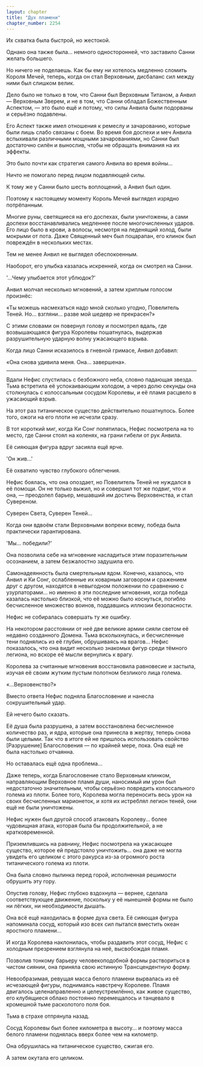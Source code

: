 ```yaml
---
layout: chapter
title: "Дух пламени"
chapter_number: 2254
---
```




Их схватка была быстрой, но жестокой.

Однако она также была... немного односторонней, что заставило Санни желать большего.

Но ничего не поделаешь. Как бы ему ни хотелось медленно сломить Короля Мечей, теперь, когда он стал Верховным, дисбаланс сил между ними был слишком велик.

Дело было не только в том, что Санни был Верховным Титаном, а Анвил — Верховным Зверем, и не в том, что Санни обладал Божественным Аспектом, — это было ещё и потому, что силы Анвила были подорваны и серьёзно подавлены.

Его Аспект также имел отношения к ремеслу и зачарованию, которые были лишь слабо связаны с боем. Во время боя доспехи и меч Анвила вспыхивали различными мощными зачарованиями, но Санни был достаточно силён и вынослив, чтобы не обращать внимания на их эффекты.

Это было почти как стратегия самого Анвила во время войны...

Ничто не помогало перед лицом подавляющей силы.

К тому же у Санни было шесть воплощений, а Анвил был один.

Поэтому к настоящему моменту Король Мечей выглядел изрядно потрёпанным.

Многие руны, светящиеся на его доспехах, были уничтожены, а сами доспехи восстанавливались медленнее после многочисленных ударов. Его лицо было в крови, а волосы, несмотря на леденящий холод, были мокрыми от пота. Даже Священный меч был поцарапан, его клинок был повреждён в нескольких местах.

Тем не менее Анвил не выглядел обеспокоенным.

Наоборот, его улыбка казалась искренней, когда он смотрел на Санни.

'...Чему улыбается этот ублюдок?'

Анвил молчал несколько мгновений, а затем хриплым голосом произнёс:

«Ты можешь насмехаться надо мной сколько угодно, Повелитель Теней. Но... взгляни... разве мой шедевр не прекрасен?»

С этими словами он повернул голову и посмотрел вдаль, где возвышающаяся фигура Королевы пошатнулась, выдержав разрушительную ударную волну ужасающего взрыва.

Когда лицо Санни исказилось в гневной гримасе, Анвил добавил:

«Она снова удивила меня. Она... завершена».

***

Вдали Нефис спустилась с безбожного неба, словно падающая звезда. Тьма встретила её успокаивающим холодом, а через долю секунды она столкнулась с колоссальным сосудом Королевы, и её пламя расцвело в ужасающий взрыв.

На этот раз титаническое существо действительно пошатнулось. Более того, ожоги на его плоти не исчезли сразу.

В тот короткий миг, когда Ки Сонг попятилась, Нефис посмотрела на то место, где Санни стоял на коленях, на грани гибели от рук Анвила.

Её сияющая фигура вдруг засияла ещё ярче.

'Он жив...'

Её охватило чувство глубокого облегчения.

Нефис боялась, что она опоздает, но Повелитель Теней не нуждался в её помощи. Он не только выжил, но и совершил тот же подвиг, что и она, — преодолел барьер, мешавший им достичь Верховенства, и стал Сувереном.

Суверен Света, Суверен Теней...

Когда они вдвоём стали Верховными вопреки всему, победа была практически гарантирована.

'Мы... победили?'

Она позволила себе на мгновение насладиться этим поразительным осознанием, а затем безжалостно задушила его.

Самонадеянность была смертельным ядом. Конечно, казалось, что Анвил и Ки Сонг, ослабленные их коварным заговором и сражением друг с другом, находятся в невыгодном положении по сравнению с узурпаторами... но именно в эти последние мгновения, когда победа казалась настолько близкой, что её можно было коснуться, погибло бесчисленное множество воинов, поддавшись иллюзии безопасности.

Нефис не собиралась совершать ту же ошибку.

На некотором расстоянии от неё две великие армии сияли светом её недавно созданного Домена. Тьма всколыхнулась, и бесчисленные тени поднялись из её глубин, обрушиваясь на врагов... Нефис показалось, что она видит несколько знакомых фигур среди тёмного легиона, но вскоре её мысли вернулись к врагу.

Королева за считанные мгновения восстановила равновесие и застыла, изучая её своим жутким пустым полотном безликого лица голема.

«...Верховенство?»

Вместо ответа Нефис подняла Благословение и нанесла сокрушительный удар.

Ей нечего было сказать.

Её душа была разрушена, а затем восстановлена бесчисленное количество раз, и ядра, которые она принесла в жертву, теперь снова были целыми. Так что в итоге ей не пришлось использовать свойство [Разрушение] Благословения — по крайней мере, пока. Она ещё не была настолько отчаянна.

Но оставалась ещё одна проблема...

Даже теперь, когда Благословение стало Верховным клинком, направляющим Верховное пламя души, наносимый им урон был недостаточно значительным, чтобы серьёзно повредить колоссального голема из плоти. Более того, Королева могла переносить весь урон на своих бесчисленных марионеток, и хотя их истреблял легион теней, они ещё не были уничтожены.

Нефис нужен был другой способ атаковать Королеву... более чудовищная атака, которая была бы продолжительной, а не кратковременной.

Приземлившись на равнину, Нефис посмотрела на ужасающее существо, которое ей предстояло уничтожить... она даже не могла увидеть его целиком с этого ракурса из-за огромного роста титанического голема из плоти.

Она была словно пылинка перед горой, исполненная решимости обрушить эту гору.

Опустив голову, Нефис глубоко вздохнула — вернее, сделала соответствующее движение, поскольку у её нынешней формы не было ни лёгких, ни необходимости дышать.

Она всё ещё находилась в форме духа света. Её сияющая фигура напоминала сосуд, который изо всех сил пытался вместить океан яростного пламени…

И когда Королева наклонилась, чтобы раздавить этот сосуд, Нефис с холодным презрением взглянула на неё, высвобождая пламя.

Позволив тонкому барьеру человекоподобной формы раствориться в чистом сиянии, она приняла свою истинную Трансцендентную форму.

Невообразимая, ревущая масса белого пламени вырвалась из её исчезающей фигуры, поднимаясь навстречу Королеве. Пламя двигалось целенаправленно и целеустремлённо, как живое существо, его клубящиеся облако постоянно перемещалось и танцевало в кромешной тьме расколотого поля боя.

Тьма в страхе отпрянула назад.

Сосуд Королевы был более километра в высоту... и поэтому масса белого пламени поднялась вверх более чем на километр.

Она обрушилась на титаническое существо, сжигая его.

А затем окутала его целиком.

